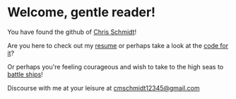<h1>Welcome, gentle reader!</h1>

You have found the github of [Chris Schmidt](https://www.linkedin.com/in/christopher-schmidt-251791149)!

Are you here to check out my [resume](https://gamingviking.github.io/Resume/) or perhaps take a look at the [code for it](https://github.com/GamingViking/Resume/blob/main/resume.html)?

Or perhaps you're feeling courageous and wish to take to the high seas to [battle ships](https://github.com/GamingViking/CSharpBattleship)!

Discourse with me at your leisure at cmschmidt12345@gmail.com
